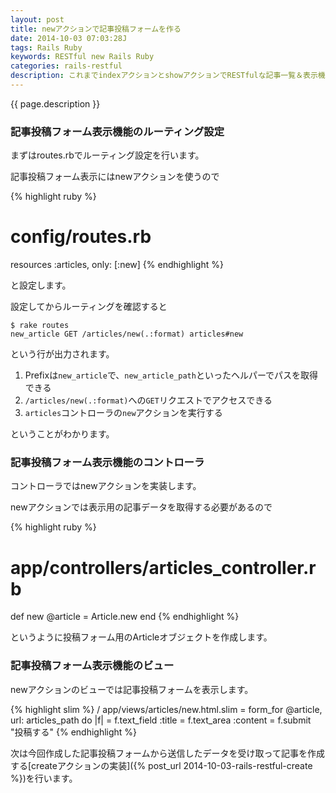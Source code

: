 ```yaml
---
layout: post
title: newアクションで記事投稿フォームを作る
date: 2014-10-03 07:03:28J
tags: Rails Ruby
keywords: RESTful new Rails Ruby
categories: rails-restful
description: これまでindexアクションとshowアクションでRESTfulな記事一覧＆表示機能を実装してきましたが、今回からは記事投稿機能を実装します。まずはnewアクションで投稿フォームの作成を行います。
---
```


{{ page.description }}

### 記事投稿フォーム表示機能のルーティング設定

まずはroutes.rbでルーティング設定を行います。

記事投稿フォーム表示にはnewアクションを使うので

{% highlight ruby %}
# config/routes.rb
resources :articles, only: [:new]
{% endhighlight %}

と設定します。

設定してからルーティングを確認すると

    $ rake routes
    new_article GET /articles/new(.:format) articles#new

という行が出力されます。

1. Prefixは`new_article`で、`new_article_path`といったヘルパーでパスを取得できる
2. `/articles/new(.:format)`への`GET`リクエストでアクセスできる
3. `articles`コントローラの`new`アクションを実行する

ということがわかります。

### 記事投稿フォーム表示機能のコントローラ

コントローラではnewアクションを実装します。

newアクションでは表示用の記事データを取得する必要があるので

{% highlight ruby %}
# app/controllers/articles_controller.rb
def new
  @article = Article.new
end
{% endhighlight %}

というように投稿フォーム用のArticleオブジェクトを作成します。

### 記事投稿フォーム表示機能のビュー

newアクションのビューでは記事投稿フォームを表示します。

{% highlight slim %}
/ app/views/articles/new.html.slim
= form_for @article, url: articles_path do |f|
  = f.text_field :title
  = f.text_area :content
  = f.submit "投稿する"
{% endhighlight %}

次は今回作成した記事投稿フォームから送信したデータを受け取って記事を作成する[createアクションの実装]({% post_url 2014-10-03-rails-restful-create %})を行います。
